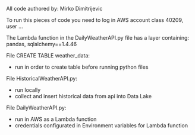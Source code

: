 All code authored by: Mirko Dimitrijevic

To run this pieces of code you need to log in AWS account class 40209, user ...

The Lambda function in the DailyWeatherAPI.py file has a layer containing: pandas, sqlalchemy==1.4.46

File CREATE TABLE weather_data:
- run in order to create table before running python files

File HistoricalWeatherAPI.py:
- run locally
- collect and insert historical data from api into Data Lake

File DailyWeatherAPI.py:
- run in AWS as a Lambda function
- credentials configurated in Environment variables for Lambda function

